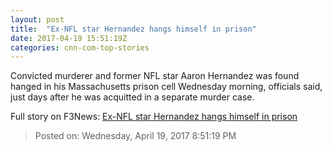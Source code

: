 ```yaml
---
layout: post
title:  "Ex-NFL star Hernandez hangs himself in prison"
date: 2017-04-19 15:51:19Z
categories: cnn-com-top-stories
---
```


Convicted murderer and former NFL star Aaron Hernandez was found hanged in his Massachusetts prison cell Wednesday morning, officials said, just days after he was acquitted in a separate murder case.


Full story on F3News: [Ex-NFL star Hernandez hangs himself in prison](http://www.f3nws.com/n/NNMWNC)

> Posted on: Wednesday, April 19, 2017 8:51:19 PM
